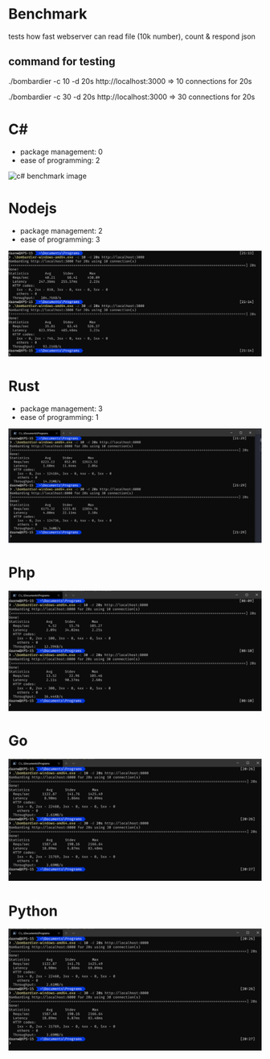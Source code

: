 
# Benchmark

tests how fast webserver can read file (10k number), count & respond json

  

## command for testing

./bombardier -c 10 -d 20s http://localhost:3000 => 10 connections for 20s

./bombardier -c 30 -d 20s http://localhost:3000 => 30 connections for 20s



# C#

- package management: 0
- ease of programming: 2

![c# benchmark image](/results/c#.png?raw=true "C# benchmark")

# Nodejs

- package management: 2
- ease of programming: 3

![Node benchmark image](/results/node.png?raw=true "Nodejs benchmark")

# Rust

- package management: 3
- ease of programming: 1

![rust benchmark image](/results/rust.png?raw=true "Rust benchmark")

# Php

![phpbenchmark image](/results/php.png?raw=true "php benchmark")

# Go

![Gobenchmark image](/results/Go.png?raw=true "Go benchmark")

# Python

![Gobenchmark image](/results/Go.png?raw=true "Go benchmark")